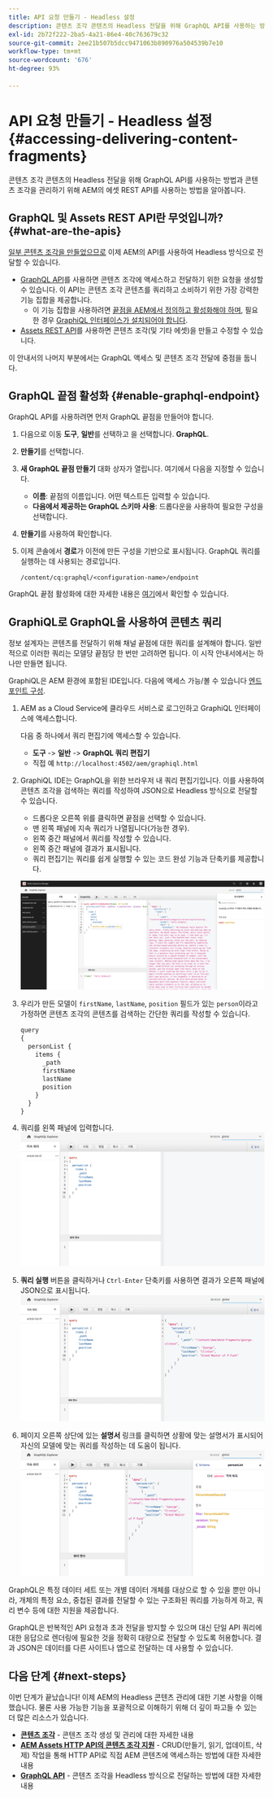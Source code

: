 ```yaml
---
title: API 요청 만들기 - Headless 설정
description: 콘텐츠 조각 콘텐츠의 Headless 전달을 위해 GraphQL API를 사용하는 방법과 콘텐츠 조각을 관리하기 위해 AEM의 에셋 REST API를 사용하는 방법을 알아봅니다.
exl-id: 2b72f222-2ba5-4a21-86e4-40c763679c32
source-git-commit: 2ee21b507b5dcc9471063b890976a504539b7e10
workflow-type: tm+mt
source-wordcount: '676'
ht-degree: 93%

---
```


# API 요청 만들기 - Headless 설정 {#accessing-delivering-content-fragments}

콘텐츠 조각 콘텐츠의 Headless 전달을 위해 GraphQL API를 사용하는 방법과 콘텐츠 조각을 관리하기 위해 AEM의 에셋 REST API를 사용하는 방법을 알아봅니다.

## GraphQL 및 Assets REST API란 무엇입니까? {#what-are-the-apis}

[일부 콘텐츠 조각을 만들었으므로](create-content-fragment.md) 이제 AEM의 API를 사용하여 Headless 방식으로 전달할 수 있습니다.

* [GraphQL API](/help/headless/graphql-api/content-fragments.md)를 사용하면 콘텐츠 조각에 액세스하고 전달하기 위한 요청을 생성할 수 있습니다. 이 API는 콘텐츠 조각 콘텐츠를 쿼리하고 소비하기 위한 가장 강력한 기능 집합을 제공합니다.
   * 이 기능 집합을 사용하려면 [끝점을 AEM에서 정의하고 활성화해야 하며](/help/headless/graphql-api/graphql-endpoint.md), 필요한 경우 [GraphiQL 인터페이스가 설치되어야 합니다](/help/headless/graphql-api/graphiql-ide.md).
* [Assets REST API](/help/assets/content-fragments/assets-api-content-fragments.md)를 사용하면 콘텐츠 조각(및 기타 에셋)을 만들고 수정할 수 있습니다.

이 안내서의 나머지 부분에서는 GraphQL 액세스 및 콘텐츠 조각 전달에 중점을 둡니다.

## GraphQL 끝점 활성화 {#enable-graphql-endpoint}

GraphQL API를 사용하려면 먼저 GraphQL 끝점을 만들어야 합니다.

1. 다음으로 이동 **도구**, **일반**&#x200B;를 선택하고 을 선택합니다. **GraphQL**.
1. **만들기**&#x200B;를 선택합니다.
1. **새 GraphQL 끝점 만들기** 대화 상자가 열립니다. 여기에서 다음을 지정할 수 있습니다.
   * **이름**: 끝점의 이름입니다. 어떤 텍스트든 입력할 수 있습니다.
   * **다음에서 제공하는 GraphQL 스키마 사용**: 드롭다운을 사용하여 필요한 구성을 선택합니다.
1. **만들기**&#x200B;를 사용하여 확인합니다.
1. 이제 콘솔에서 **경로**&#x200B;가 이전에 만든 구성을 기반으로 표시됩니다. GraphQL 쿼리를 실행하는 데 사용되는 경로입니다.

   ```
   /content/cq:graphql/<configuration-name>/endpoint
   ```

GraphQL 끝점 활성화에 대한 자세한 내용은 [여기](/help/headless/graphql-api/graphql-endpoint.md)에서 확인할 수 있습니다.

## GraphiQL로 GraphQL을 사용하여 콘텐츠 쿼리

정보 설계자는 콘텐츠를 전달하기 위해 채널 끝점에 대한 쿼리를 설계해야 합니다. 일반적으로 이러한 쿼리는 모델당 끝점당 한 번만 고려하면 됩니다. 이 시작 안내서에서는 하나만 만들면 됩니다.

GraphiQL은 AEM 환경에 포함된 IDE입니다. 다음에 액세스 가능/볼 수 있습니다 [엔드포인트 구성](#enable-graphql-endpoint).

1. AEM as a Cloud Service에 클라우드 서비스로 로그인하고 GraphiQL 인터페이스에 액세스합니다.

   다음 중 하나에서 쿼리 편집기에 액세스할 수 있습니다.

   * **도구** -> **일반** -> **GraphQL 쿼리 편집기**
   * 직접 예 `http://localhost:4502/aem/graphiql.html`

1. GraphiQL IDE는 GraphQL을 위한 브라우저 내 쿼리 편집기입니다. 이를 사용하여 콘텐츠 조각을 검색하는 쿼리를 작성하여 JSON으로 Headless 방식으로 전달할 수 있습니다.
   * 드롭다운 오른쪽 위를 클릭하면 끝점을 선택할 수 있습니다.
   * 맨 왼쪽 패널에 지속 쿼리가 나열됩니다(가능한 경우).
   * 왼쪽 중간 패널에서 쿼리를 작성할 수 있습니다.
   * 왼쪽 중간 패널에 결과가 표시됩니다.
   * 쿼리 편집기는 쿼리를 쉽게 실행할 수 있는 코드 완성 기능과 단축키를 제공합니다.

   ![GraphiQL 편집기](../assets/graphiql.png)

1. 우리가 만든 모델이 `firstName`, `lastName`, `position` 필드가 있는 `person`이라고 가정하면 콘텐츠 조각의 콘텐츠를 검색하는 간단한 쿼리를 작성할 수 있습니다.

   ```text
   query 
   {
     personList {
       items {
         _path
         firstName
         lastName
         position
       }
     }
   }
   ```

1. 쿼리를 왼쪽 패널에 입력합니다.
   ![GraphiQL 쿼리](../assets/graphiql-query.png)

1. **쿼리 실행** 버튼을 클릭하거나 `Ctrl-Enter` 단축키를 사용하면 결과가 오른쪽 패널에 JSON으로 표시됩니다.
   ![GraphiQL 결과](../assets/graphiql-results.png)

1. 페이지 오른쪽 상단에 있는 **설명서** 링크를 클릭하면 상황에 맞는 설명서가 표시되어 자신의 모델에 맞는 쿼리를 작성하는 데 도움이 됩니다.
   ![GraphiQL 설명서](../assets/graphiql-documentation.png)

GraphQL은 특정 데이터 세트 또는 개별 데이터 개체를 대상으로 할 수 있을 뿐만 아니라, 개체의 특정 요소, 중첩된 결과를 전달할 수 있는 구조화된 쿼리를 가능하게 하고, 쿼리 변수 등에 대한 지원을 제공합니다.

GraphQL은 반복적인 API 요청과 초과 전달을 방지할 수 있으며 대신 단일 API 쿼리에 대한 응답으로 렌더링에 필요한 것을 정확히 대량으로 전달할 수 있도록 허용합니다. 결과 JSON은 데이터를 다른 사이트나 앱으로 전달하는 데 사용할 수 있습니다.

## 다음 단계 {#next-steps}

이번 단계가 끝났습니다! 이제 AEM의 Headless 콘텐츠 관리에 대한 기본 사항을 이해했습니다. 물론 사용 가능한 기능을 포괄적으로 이해하기 위해 더 깊이 파고들 수 있는 더 많은 리소스가 있습니다.

* **[콘텐츠 조각](/help/assets/content-fragments/content-fragments.md)** - 콘텐츠 조각 생성 및 관리에 대한 자세한 내용
* **[AEM Assets HTTP API의 콘텐츠 조각 지원](/help/assets/content-fragments/assets-api-content-fragments.md)** - CRUD(만들기, 읽기, 업데이트, 삭제) 작업을 통해 HTTP API로 직접 AEM 콘텐츠에 액세스하는 방법에 대한 자세한 내용
* **[GraphQL API](/help/headless/graphql-api/content-fragments.md)** - 콘텐츠 조각을 Headless 방식으로 전달하는 방법에 대한 자세한 내용
